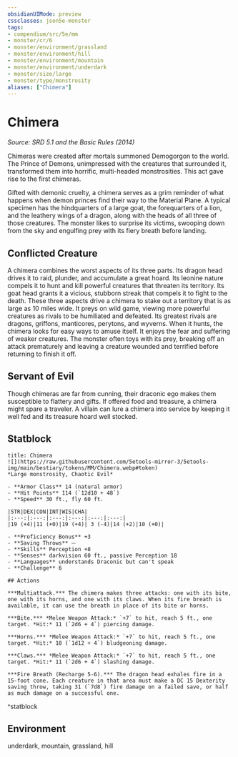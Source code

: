 ```yaml
---
obsidianUIMode: preview
cssclasses: json5e-monster
tags:
- compendium/src/5e/mm
- monster/cr/6
- monster/environment/grassland
- monster/environment/hill
- monster/environment/mountain
- monster/environment/underdark
- monster/size/large
- monster/type/monstrosity
aliases: ["Chimera"]
---
```

# Chimera
*Source: SRD 5.1 and the Basic Rules (2014)*  

Chimeras were created after mortals summoned Demogorgon to the world. The Prince of Demons, unimpressed with the creatures that surrounded it, transformed them into horrific, multi-headed monstrosities. This act gave rise to the first chimeras.

Gifted with demonic cruelty, a chimera serves as a grim reminder of what happens when demon princes find their way to the Material Plane. A typical specimen has the hindquarters of a large goat, the forequarters of a lion, and the leathery wings of a dragon, along with the heads of all three of those creatures. The monster likes to surprise its victims, swooping down from the sky and engulfing prey with its fiery breath before landing.

## Conflicted Creature

A chimera combines the worst aspects of its three parts. Its dragon head drives it to raid, plunder, and accumulate a great hoard. Its leonine nature compels it to hunt and kill powerful creatures that threaten its territory. Its goat head grants it a vicious, stubborn streak that compels it to fight to the death. These three aspects drive a chimera to stake out a territory that is as large as 10 miles wide. It preys on wild game, viewing more powerful creatures as rivals to be humiliated and defeated. Its greatest rivals are dragons, griffons, manticores, perytons, and wyverns. When it hunts, the chimera looks for easy ways to amuse itself. It enjoys the fear and suffering of weaker creatures. The monster often toys with its prey, breaking off an attack prematurely and leaving a creature wounded and terrified before returning to finish it off.

## Servant of Evil

Though chimeras are far from cunning, their draconic ego makes them susceptible to flattery and gifts. If offered food and treasure, a chimera might spare a traveler. A villain can lure a chimera into service by keeping it well fed and its treasure hoard well stocked.

## Statblock

```ad-statblock
title: Chimera
![](https://raw.githubusercontent.com/5etools-mirror-3/5etools-img/main/bestiary/tokens/MM/Chimera.webp#token)
*Large monstrosity, Chaotic Evil*

- **Armor Class** 14 (natural armor)
- **Hit Points** 114 (`12d10 + 48`)
- **Speed** 30 ft., fly 60 ft.

|STR|DEX|CON|INT|WIS|CHA|
|:---:|:---:|:---:|:---:|:---:|:---:|
|19 (+4)|11 (+0)|19 (+4)| 3 (-4)|14 (+2)|10 (+0)|

- **Proficiency Bonus** +3
- **Saving Throws** ⏤
- **Skills** Perception +8
- **Senses** darkvision 60 ft., passive Perception 18
- **Languages** understands Draconic but can't speak
- **Challenge** 6

## Actions

***Multiattack.*** The chimera makes three attacks: one with its bite, one with its horns, and one with its claws. When its fire breath is available, it can use the breath in place of its bite or horns.

***Bite.*** *Melee Weapon Attack:* `+7` to hit, reach 5 ft., one target. *Hit:* 11 (`2d6 + 4`) piercing damage.

***Horns.*** *Melee Weapon Attack:* `+7` to hit, reach 5 ft., one target. *Hit:* 10 (`1d12 + 4`) bludgeoning damage.

***Claws.*** *Melee Weapon Attack:* `+7` to hit, reach 5 ft., one target. *Hit:* 11 (`2d6 + 4`) slashing damage.

***Fire Breath (Recharge 5-6).*** The dragon head exhales fire in a 15-foot cone. Each creature in that area must make a DC 15 Dexterity saving throw, taking 31 (`7d8`) fire damage on a failed save, or half as much damage on a successful one.
```
^statblock

## Environment

underdark, mountain, grassland, hill